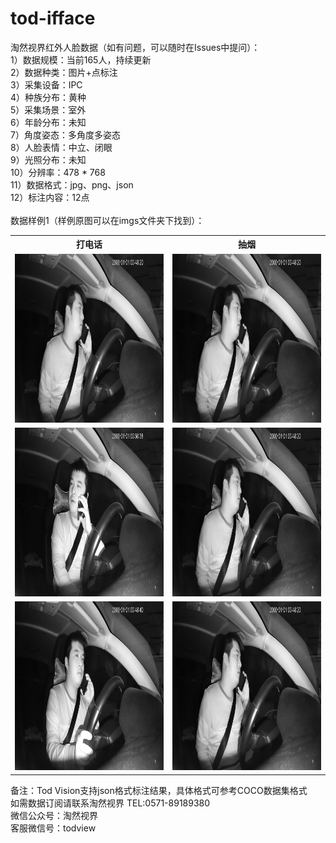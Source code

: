 # tod-ifface
淘然视界红外人脸数据（如有问题，可以随时在Issues中提问）：<br>
1）数据规模：当前165人，持续更新<br>
2）数据种类：图片+点标注<br>
3）采集设备：IPC<br>
4）种族分布：黄种<br>
5）采集场景：室外<br>
6）年龄分布：未知<br>
7）角度姿态：多角度多姿态<br>
8）人脸表情：中立、闭眼<br>
9）光照分布：未知<br>
10）分辨率：478 * 768<br>
11）数据格式：jpg、png、json<br>
12）标注内容：12点<br>
<br>数据样例1（样例原图可以在imgs文件夹下找到）：<br>
<table>
  <tr>
    <th>打电话</th>
    <th>抽烟</th>
  </tr>
  <tr>
    <td> <img src="https://github.com/tubceanhlj/tod-ifface/blob/master/imgs/1.jpg" width="480" height="270" /> </td>
    <td> <img src="https://github.com/tubceanhlj/tod-ifface/blob/master/imgs/1.jpg" width="480" height="270" /> </td>
  </tr>
  <tr>
    <td> <img src="https://github.com/tubceanhlj/tod-ifface/blob/master/imgs/2.jpg" width="480" height="270" /> </td>
    <td> <img src="https://github.com/tubceanhlj/tod-ifface/blob/master/imgs/1.jpg" width="480" height="270" /> </td>
  </tr>
  <tr>
    <td> <img src="https://github.com/tubceanhlj/tod-ifface/blob/master/imgs/3.jpg" width="480" height="270" /> </td>
    <td> <img src="https://github.com/tubceanhlj/tod-ifface/blob/master/imgs/1.jpg" width="480" height="270" /> </td>
  </tr>      
</table>
      
备注：Tod Vision支持json格式标注结果，具体格式可参考COCO数据集格式<br> 
如需数据订阅请联系淘然视界 TEL:0571-89189380<br> 
微信公众号：淘然视界<br> 
客服微信号：todview<br> 
      
